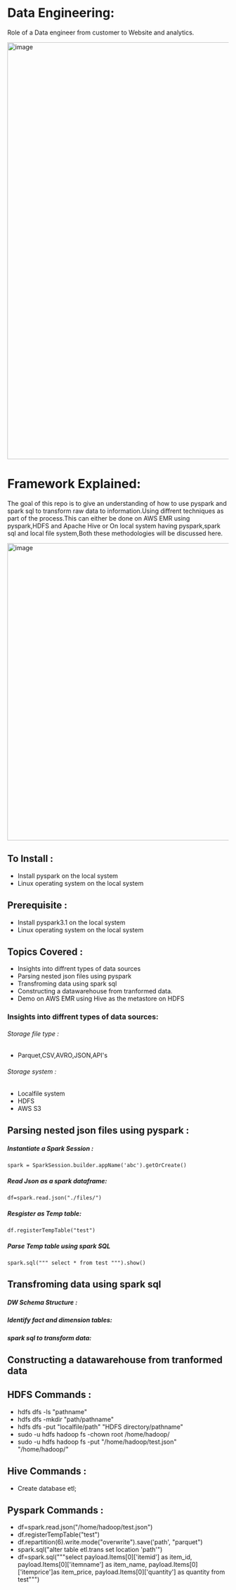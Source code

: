 
# Data Engineering:
Role of a Data engineer from customer to Website and analytics.

<img width="948" alt="image" src="https://user-images.githubusercontent.com/14869837/124615169-61d20780-de4b-11eb-911e-7f2563dd1b4d.png">

# Framework Explained:
The goal of this repo is to give an understanding of how to use pyspark and spark sql to transform raw data to information.Using diffrent techniques as part of the process.This can either be done on AWS EMR using pyspark,HDFS and Apache Hive or On local system having  pyspark,spark sql and local file system,Both these methodologies will be discussed here.

<img width="676" alt="image" src="https://user-images.githubusercontent.com/14869837/124387685-e1c66900-dcb5-11eb-9cc5-f58c8d3fa8a3.png">


## To Install :
* Install pyspark on the local system
* Linux operating system on the local system

## Prerequisite :
* Install pyspark3.1 on the local system
* Linux operating system on the local system

## Topics Covered :
* Insights into diffrent types of data sources
* Parsing nested json files using pyspark
* Transfroming data using spark sql
* Constructing a datawarehouse from tranformed data.
* Demo on AWS EMR using Hive as the metastore on HDFS

### Insights into diffrent types of data sources:
###### Storage file type :
* Parquet,CSV,AVRO,JSON,API's
###### Storage system :
* Localfile system
* HDFS
* AWS S3

## Parsing nested json files using pyspark :
##### Instantiate a Spark Session :
`spark = SparkSession.builder.appName('abc').getOrCreate()`

##### Read Json as a spark dataframe:
`df=spark.read.json("./files/")`

##### Resgister as Temp table:
`df.registerTempTable("test")`


##### Parse Temp table using spark SQL
`spark.sql(""" select * from test """).show()`


## Transfroming data using spark sql
##### DW Schema Structure :

##### Identify fact and dimension tables:

##### spark sql to transform data:

## Constructing a datawarehouse from tranformed data






## HDFS Commands :

* hdfs dfs -ls "pathname"
* hdfs dfs -mkdir "path/pathname"
* hdfs dfs -put "localfile/path" "HDFS directory/pathname"
* sudo -u hdfs hadoop fs -chown root /home/hadoop/
* sudo -u hdfs hadoop fs -put "/home/hadoop/test.json" "/home/hadoop/"

## Hive Commands :
* Create database etl;

## Pyspark Commands :
* df=spark.read.json("/home/hadoop/test.json")
* df.registerTempTable("test")
* df.repartition(6).write.mode("overwrite").save('path', "parquet")
* spark.sql("alter table etl.trans set location 'path'")
* df=spark.sql("""select payload.Items[0]['itemid'] as item_id,
        payload.Items[0]['itemname'] as item_name,
        payload.Items[0]['itemprice']as item_price,
        payload.Items[0]['quantity'] as quantity
        from test""")
